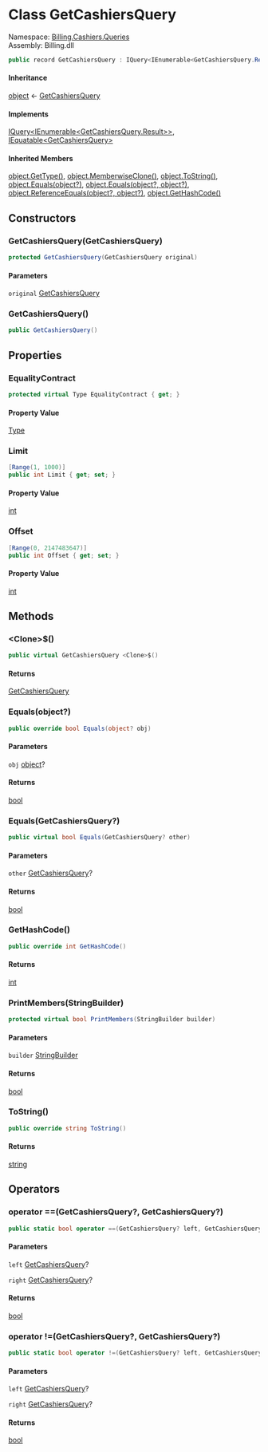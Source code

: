 # <a id="Billing_Cashiers_Queries_GetCashiersQuery"></a> Class GetCashiersQuery

Namespace: [Billing.Cashiers.Queries](Billing.Cashiers.Queries.md)  
Assembly: Billing.dll  

```csharp
public record GetCashiersQuery : IQuery<IEnumerable<GetCashiersQuery.Result>>, IEquatable<GetCashiersQuery>
```

#### Inheritance

[object](https://learn.microsoft.com/dotnet/api/system.object) ← 
[GetCashiersQuery](Billing.Cashiers.Queries.GetCashiersQuery.md)

#### Implements

[IQuery<IEnumerable<GetCashiersQuery.Result\>\>](https://github.com/vgmello/momentum\-sample/blob/0b2e226d00660d6f2b9ea7a033ba4926f0678942/libs/Operations/src/Operations.Extensions.Abstractions/Messaging/IQuery.cs), 
[IEquatable<GetCashiersQuery\>](https://learn.microsoft.com/dotnet/api/system.iequatable\-1)

#### Inherited Members

[object.GetType\(\)](https://learn.microsoft.com/dotnet/api/system.object.gettype), 
[object.MemberwiseClone\(\)](https://learn.microsoft.com/dotnet/api/system.object.memberwiseclone), 
[object.ToString\(\)](https://learn.microsoft.com/dotnet/api/system.object.tostring), 
[object.Equals\(object?\)](https://learn.microsoft.com/dotnet/api/system.object.equals\#system\-object\-equals\(system\-object\)), 
[object.Equals\(object?, object?\)](https://learn.microsoft.com/dotnet/api/system.object.equals\#system\-object\-equals\(system\-object\-system\-object\)), 
[object.ReferenceEquals\(object?, object?\)](https://learn.microsoft.com/dotnet/api/system.object.referenceequals), 
[object.GetHashCode\(\)](https://learn.microsoft.com/dotnet/api/system.object.gethashcode)

## Constructors

### <a id="Billing_Cashiers_Queries_GetCashiersQuery__ctor_Billing_Cashiers_Queries_GetCashiersQuery_"></a> GetCashiersQuery\(GetCashiersQuery\)

```csharp
protected GetCashiersQuery(GetCashiersQuery original)
```

#### Parameters

`original` [GetCashiersQuery](Billing.Cashiers.Queries.GetCashiersQuery.md)

### <a id="Billing_Cashiers_Queries_GetCashiersQuery__ctor"></a> GetCashiersQuery\(\)

```csharp
public GetCashiersQuery()
```

## Properties

### <a id="Billing_Cashiers_Queries_GetCashiersQuery_EqualityContract"></a> EqualityContract

```csharp
protected virtual Type EqualityContract { get; }
```

#### Property Value

 [Type](https://learn.microsoft.com/dotnet/api/system.type)

### <a id="Billing_Cashiers_Queries_GetCashiersQuery_Limit"></a> Limit

```csharp
[Range(1, 1000)]
public int Limit { get; set; }
```

#### Property Value

 [int](https://learn.microsoft.com/dotnet/api/system.int32)

### <a id="Billing_Cashiers_Queries_GetCashiersQuery_Offset"></a> Offset

```csharp
[Range(0, 2147483647)]
public int Offset { get; set; }
```

#### Property Value

 [int](https://learn.microsoft.com/dotnet/api/system.int32)

## Methods

### <a id="Billing_Cashiers_Queries_GetCashiersQuery__Clone__"></a> <Clone\>$\(\)

```csharp
public virtual GetCashiersQuery <Clone>$()
```

#### Returns

 [GetCashiersQuery](Billing.Cashiers.Queries.GetCashiersQuery.md)

### <a id="Billing_Cashiers_Queries_GetCashiersQuery_Equals_System_Object_"></a> Equals\(object?\)

```csharp
public override bool Equals(object? obj)
```

#### Parameters

`obj` [object](https://learn.microsoft.com/dotnet/api/system.object)?

#### Returns

 [bool](https://learn.microsoft.com/dotnet/api/system.boolean)

### <a id="Billing_Cashiers_Queries_GetCashiersQuery_Equals_Billing_Cashiers_Queries_GetCashiersQuery_"></a> Equals\(GetCashiersQuery?\)

```csharp
public virtual bool Equals(GetCashiersQuery? other)
```

#### Parameters

`other` [GetCashiersQuery](Billing.Cashiers.Queries.GetCashiersQuery.md)?

#### Returns

 [bool](https://learn.microsoft.com/dotnet/api/system.boolean)

### <a id="Billing_Cashiers_Queries_GetCashiersQuery_GetHashCode"></a> GetHashCode\(\)

```csharp
public override int GetHashCode()
```

#### Returns

 [int](https://learn.microsoft.com/dotnet/api/system.int32)

### <a id="Billing_Cashiers_Queries_GetCashiersQuery_PrintMembers_System_Text_StringBuilder_"></a> PrintMembers\(StringBuilder\)

```csharp
protected virtual bool PrintMembers(StringBuilder builder)
```

#### Parameters

`builder` [StringBuilder](https://learn.microsoft.com/dotnet/api/system.text.stringbuilder)

#### Returns

 [bool](https://learn.microsoft.com/dotnet/api/system.boolean)

### <a id="Billing_Cashiers_Queries_GetCashiersQuery_ToString"></a> ToString\(\)

```csharp
public override string ToString()
```

#### Returns

 [string](https://learn.microsoft.com/dotnet/api/system.string)

## Operators

### <a id="Billing_Cashiers_Queries_GetCashiersQuery_op_Equality_Billing_Cashiers_Queries_GetCashiersQuery_Billing_Cashiers_Queries_GetCashiersQuery_"></a> operator ==\(GetCashiersQuery?, GetCashiersQuery?\)

```csharp
public static bool operator ==(GetCashiersQuery? left, GetCashiersQuery? right)
```

#### Parameters

`left` [GetCashiersQuery](Billing.Cashiers.Queries.GetCashiersQuery.md)?

`right` [GetCashiersQuery](Billing.Cashiers.Queries.GetCashiersQuery.md)?

#### Returns

 [bool](https://learn.microsoft.com/dotnet/api/system.boolean)

### <a id="Billing_Cashiers_Queries_GetCashiersQuery_op_Inequality_Billing_Cashiers_Queries_GetCashiersQuery_Billing_Cashiers_Queries_GetCashiersQuery_"></a> operator \!=\(GetCashiersQuery?, GetCashiersQuery?\)

```csharp
public static bool operator !=(GetCashiersQuery? left, GetCashiersQuery? right)
```

#### Parameters

`left` [GetCashiersQuery](Billing.Cashiers.Queries.GetCashiersQuery.md)?

`right` [GetCashiersQuery](Billing.Cashiers.Queries.GetCashiersQuery.md)?

#### Returns

 [bool](https://learn.microsoft.com/dotnet/api/system.boolean)

